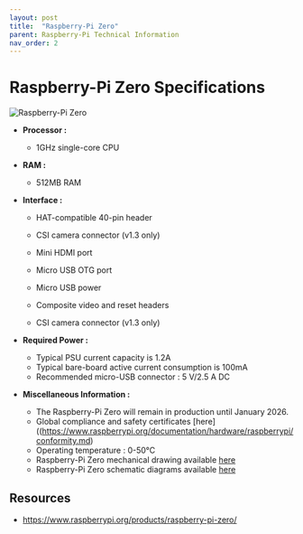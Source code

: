 ```yaml
---
layout: post
title:  "Raspberry-Pi Zero"
parent: Raspberry-Pi Technical Information
nav_order: 2
---
```


# Raspberry-Pi Zero Specifications

![Raspberry-Pi Zero ](https://www.raspberrypi.org/homepage-9df4b/static/65b0d08abaa609951b5a64529cc7f455/052d8/6b0defdbbf40792b64159ab8169d97162c380b2c_raspberry-pi-zero-1-1755x1080.jpg)

- **Processor :** 

  - 1GHz single-core CPU

  

- **RAM :** 

  - 512MB RAM

  

- **Interface :** 

  - HAT-compatible 40-pin header

  - CSI camera connector (v1.3 only)
  - Mini HDMI port
  - Micro USB OTG port
  - Micro USB power
  - Composite video and reset headers
  - CSI camera connector (v1.3 only)

  

- **Required Power :** 

  - Typical PSU current capacity is 1.2A
  - Typical bare-board active current consumption is 100mA
  - Recommended micro-USB connector : 5 V/2.5 A DC



- **Miscellaneous Information :**
  - The Raspberry-Pi Zero will remain in production until January 2026.
  - Global compliance and safety certificates [here]((https://www.raspberrypi.org/documentation/hardware/raspberrypi/conformity.md)
  - Operating temperature : 0-50°C
  - Raspberry-Pi Zero mechanical drawing available [here](https://www.raspberrypi.org/documentation/hardware/raspberrypi/mechanical/rpi_MECH_Zero_1p3.pdf)
  - Raspberry-Pi Zero schematic diagrams available [here](https://www.raspberrypi.org/documentation/hardware/raspberrypi/schematics/rpi_SCH_Zero_1p3_reduced.pdf)



## Resources

- https://www.raspberrypi.org/products/raspberry-pi-zero/
